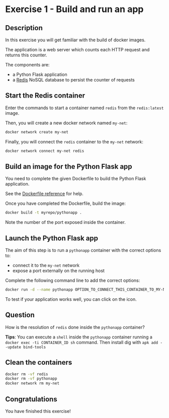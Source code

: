 # Exercise 1 - Build and run an app

<walkthrough-tutorial-duration duration="40.0"></walkthrough-tutorial-duration>

## Description

In this exercise you will get familiar with the build of docker images.

The application is a web server which counts each HTTP request and returns this counter.

The components are:

* a Python Flask application
* a [Redis](http://redis.io/) NoSQL database to persist the counter of requests

## Start the Redis container

Enter the commands to start a container named `redis` from the `redis:latest` image.

Then, you will create a new docker network named `my-net`:

```sh
docker network create my-net
```

Finally, you will connect the `redis` container to the `my-net` network:

```sh
docker network connect my-net redis
```

## Build an image for the Python Flask app

You need to complete the given <walkthrough-editor-open-file filePath="Dockerfile">Dockerfile</walkthrough-editor-open-file> to build the Python Flask application.

See the [Dockerfile reference](https://docs.docker.com/engine/reference/builder/) for help.

Once you have completed the Dockerfile, build the image:

```sh
docker build -t myrepo/pythonapp .
```

Note the number of the port exposed inside the container.

## Launch the Python Flask app

The aim of this step is to run a `pythonapp` container with the correct options to:

* connect it to the `my-net` network
* expose a port externally on the running host

Complete the following command line to add the correct options:

```sh
docker run -d --name pythonapp OPTION_TO_CONNECT_THIS_CONTAINER_TO_MY-NET OPTION_TO_EXPOSE_THE_PORT myrepo/pythonapp
```

To test if your application works well, you can click on the <walkthrough-web-preview-icon></walkthrough-web-preview-icon> icon.

## Question

How is the resolution of `redis` done inside the `pythonapp` container?

**Tips**: You can execute a `shell` inside the `pythonapp` container running a `docker exec -ti CONTAINER_ID sh` command. Then install dig with `apk add --update bind-tools`

## Clean the containers

```sh
docker rm -vf redis
docker rm -vf pythonapp
docker network rm my-net
```

## Congratulations

You have finished this exercise!

<walkthrough-conclusion-trophy></walkthrough-conclusion-trophy>
